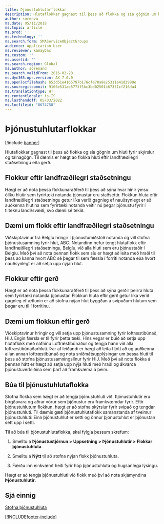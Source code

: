 ```yaml
---
title: Þjónustuhlutarflokkar
description: Hlutaflokkar gagnast til þess að flokka og sía gögnin um hluti fyrir skýrslur og talnagögn.
author: sorenva
ms.date: 05/11/2018
ms.topic: article
ms.prod: ''
ms.technology: ''
ms.search.form: SMAServiceObjectGroups
audience: Application User
ms.reviewer: kamaybac
ms.custom: ''
ms.assetid: ''
ms.search.region: Global
ms.author: sorenand
ms.search.validFrom: 2016-02-28
ms.dyn365.ops.version: AX 7.0.0
ms.openlocfilehash: b53d51e4165797b176cfe70a8e25311e41d2999e
ms.sourcegitcommit: 9166e531ae5773f5bc3bd02501b67331cf216da4
ms.translationtype: HT
ms.contentlocale: is-IS
ms.lasthandoff: 05/03/2022
ms.locfileid: "8674758"
---
```

# <a name="service-object-groups"></a>Þjónustuhlutarflokkar

[!include [banner](../includes/banner.md)]

Hlutaflokkar gagnast til þess að flokka og sía gögnin um hluti fyrir skýrslur og talnagögn. Til dæmis er hægt að flokka hluti eftir landfræðilegri staðsetningu eða gerð.

## <a name="group-by-geographical-location"></a>Flokkur eftir landfræðilegri staðsetningu

Hægt er að nota þessa flokkunaraðferð til þess að sýna hvar hinir ýmsu ólíku hlutir sem fyrirtæki notanda þjónustar eru staðsettir. Flokkun hluta eftir landfræðilegri staðsetningu getur líka verið gagnleg ef nauðsynlegt er að auðkenna hlutina sem fyrirtæki notanda veitir nú þegar þjónustu fyrir í tilteknu landi/svæði, svo dæmi sé tekið.

## <a name="example-of-grouping-by-geographical-location"></a>Dæmi um flokk eftir landfræðilegri staðsetningu

Viðskiptavinur frá Belgíu hringir í þjónustumiðstöð notanda og vill stofna þjónustusamning fyrir hlut, ABC. Notandinn hefur tengt hlutaflokk eftir landfræðilegri staðsetningu, Belgíu, við alla hluti sem eru þjónustaðir í Belgíu. Með því að nota þennan flokk sem síu er hægt að leita með hraði til þess að kanna hvort ABC sé þegar til sem færsla í forriti notanda eða hvort nauðsynlegt er að setja upp nýjan hlut.

## <a name="group-by-type"></a>Flokkur eftir gerð

Hægt er að nota þessa flokkunaraðferð til þess að sýna gerðir þeirra hluta sem fyrirtæki notanda þjónustar. Flokkun hluta eftir gerð getur líka verið gagnleg ef ætlunin er að stofna nýjan hlut byggðan á svipuðum hlutum sem þegar eru til í forritinu.

## <a name="example-of-grouping-by-type"></a>Dæmi um flokkun eftir gerð

Viðskiptavinur hringir og vill setja upp þjónustusamning fyrir loftræstibúnað, HIJ. Engin færsla er til fyrir þetta tæki. Hins vegar er búið að setja upp hlutaflokk með nafninu Loftræstibúnaður og tengja hann við alla loftræstibúnaðarhluti. Þar af leiðandi er hægt að leita fljótt að og auðkenna allan annan loftræstibúnað og nota sniðmátsupplýsingar um þessa hluti til þess að stofna þjónustusamningslínur fyrir HIJ. Með þvi að nota flokka á þennan hátt er hægt að setja upp nýja hluti með hraði og ákvarða þjónustuverkliðina sem þarf að framkvæma á þeim.

## <a name="create-service-object-groups"></a>Búa til þjónustuhlutaflokka

Stofna flokka sem hægt er að tengja þjónustuhluti við. Þjónustuhlutir eru birgðavara og aðrar vörur sem þjónustur eru framkvæmdar fyrir. Eftir þjónustuhlutum flokkun, hægt er að stofna skýrslur fyrir svipað og tengdar þjónustuhluti. Til dæmis gæti þjónustuhlutaflokk samanstanda af tveimur þjónustuhluti: Einn þjónustuhlut er setti og önnur þjónustuhlut er þjónustan sett upp í setti.

Til að búa til þjónustuhlutaflokka, skal fylgja þessum skrefum:

1. Smelltu á **Þjónustustjórnun > Uppsetning > Þjónustuhlutir > Flokkar þjónustuhluta**.

2. Smelltu á **Nýtt** til að stofna nýjan flokk þjónustuhluta.

3. Færðu inn einkvæmt heiti fyrir hóp þjónustuhluta og hugsanlega lýsingu.

Hægt er að tengja þjónustuhluti við flokk með því að nota skjámyndina **Þjónustuhlutir**. 

## <a name="see-also"></a>Sjá einnig

[Stofna þjónustuhluta](create-service-objects.md)




[!INCLUDE[footer-include](../../includes/footer-banner.md)]